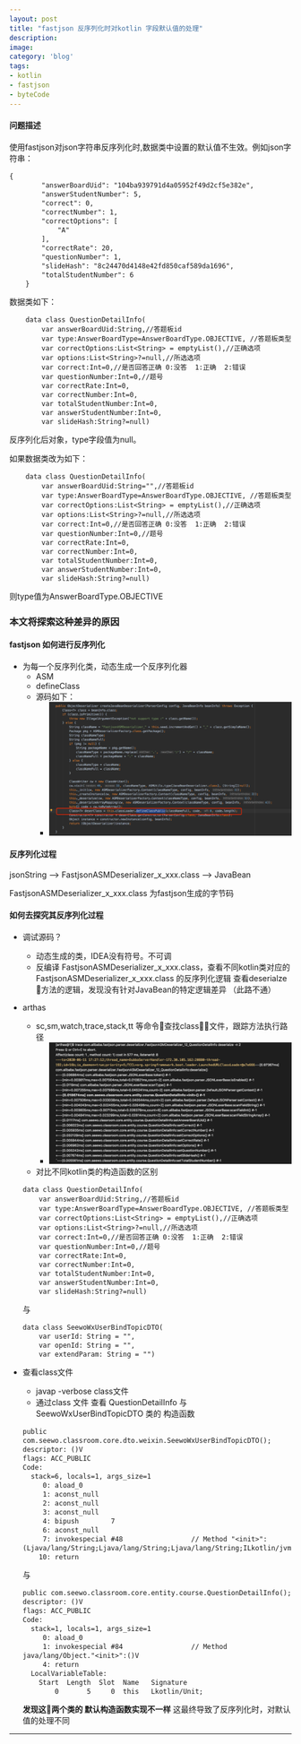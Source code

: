 ```yaml
---
layout: post
title: "fastjson 反序列化时对kotlin 字段默认值的处理"
description: 
image: 
category: 'blog'
tags:
- kotlin
- fastjson
- byteCode
---
```


#### 问题描述
使用fastjson对json字符串反序列化时,数据类中设置的默认值不生效。例如json字符串：
```
{
        "answerBoardUid": "104ba939791d4a05952f49d2cf5e382e",
        "answerStudentNumber": 5,
        "correct": 0,
        "correctNumber": 1,
        "correctOptions": [
            "A"
        ],
        "correctRate": 20,
        "questionNumber": 1,
        "slideHash": "8c24470d4148e42fd850caf589da1696",
        "totalStudentNumber": 6
    }
```
数据类如下：
```
    data class QuestionDetailInfo(
        var answerBoardUid:String,//答题板id
        var type:AnswerBoardType=AnswerBoardType.OBJECTIVE, //答题板类型
        var correctOptions:List<String> = emptyList(),//正确选项
        var options:List<String>?=null,//所选选项
        var correct:Int=0,//是否回答正确 0:没答  1:正确  2:错误
        var questionNumber:Int=0,//题号
        var correctRate:Int=0,
        var correctNumber:Int=0,
        var totalStudentNumber:Int=0,
        var answerStudentNumber:Int=0,
        var slideHash:String?=null) 
``` 

反序列化后对象，type字段值为null。

如果数据类改为如下：
```
    data class QuestionDetailInfo(
        var answerBoardUid:String="",//答题板id
        var type:AnswerBoardType=AnswerBoardType.OBJECTIVE, //答题板类型
        var correctOptions:List<String> = emptyList(),//正确选项
        var options:List<String>?=null,//所选选项
        var correct:Int=0,//是否回答正确 0:没答  1:正确  2:错误
        var questionNumber:Int=0,//题号
        var correctRate:Int=0,
        var correctNumber:Int=0,
        var totalStudentNumber:Int=0,
        var answerStudentNumber:Int=0,
        var slideHash:String?=null) 
``` 
则type值为AnswerBoardType.OBJECTIVE

### 本文将探索这种差异的原因

#### fastjson 如何进行反序列化
- 为每一个反序列化类，动态生成一个反序列化器
    - ASM
    - defineClass
    - 源码如下：
        - ![](../assets/img/dynamic-class.png)

#### 反序列化过程
jsonString ——> FastjsonASMDeserializer_x_xxx.class ——> JavaBean

FastjsonASMDeserializer_x_xxx.class 为fastjson生成的字节码

#### 如何去探究其反序列化过程
- 调试源码？
    - 动态生成的类，IDEA没有符号。不可调  
    - 反编译 FastjsonASMDeserializer_x_xxx.class，查看不同kotlin类对应的 FastjsonASMDeserializer_x_xxx.class 的反序列化逻辑 
    查看deserialze 方法的逻辑，发现没有针对JavaBean的特定逻辑差异 （此路不通）
- arthas
    - sc,sm,watch,trace,stack,tt  等命令查找class文件，跟踪方法执行路径  
        - ![](../assets/img/trace-fastjson.png)
    - 对比不同kotlin类的构造函数的区别
    ```
    data class QuestionDetailInfo(
        var answerBoardUid:String,//答题板id
        var type:AnswerBoardType=AnswerBoardType.OBJECTIVE, //答题板类型
        var correctOptions:List<String> = emptyList(),//正确选项
        var options:List<String>?=null,//所选选项
        var correct:Int=0,//是否回答正确 0:没答  1:正确  2:错误
        var questionNumber:Int=0,//题号
        var correctRate:Int=0,
        var correctNumber:Int=0,
        var totalStudentNumber:Int=0,
        var answerStudentNumber:Int=0,
        var slideHash:String?=null) 
    ```    
    与
    ```
    data class SeewoWxUserBindTopicDTO(
        var userId: String = "",
        var openId: String = "",
        var extendParam: String = "")
    ```


- 查看class文件
    - javap -verbose class文件
    - 通过class 文件 查看 QuestionDetailInfo 与 SeewoWxUserBindTopicDTO 类的 构造函数

    ```
    public com.seewo.classroom.core.dto.weixin.SeewoWxUserBindTopicDTO();
    descriptor: ()V
    flags: ACC_PUBLIC
    Code:
      stack=6, locals=1, args_size=1
         0: aload_0
         1: aconst_null
         2: aconst_null
         3: aconst_null
         4: bipush        7
         6: aconst_null
         7: invokespecial #48                 // Method "<init>":(Ljava/lang/String;Ljava/lang/String;Ljava/lang/String;ILkotlin/jvm/internal/DefaultConstructorMarker;)V
        10: return

    ```
    
    与

    ```   
    public com.seewo.classroom.core.entity.course.QuestionDetailInfo();
    descriptor: ()V
    flags: ACC_PUBLIC
    Code:
      stack=1, locals=1, args_size=1
         0: aload_0
         1: invokespecial #84                 // Method java/lang/Object."<init>":()V
         4: return
      LocalVariableTable:
        Start  Length  Slot  Name   Signature
            0       5     0  this   Lkotlin/Unit;
    ```

    **发现这两个类的 默认构造函数实现不一样** 这最终导致了反序列化时，对默认值的处理不同
    



-----
